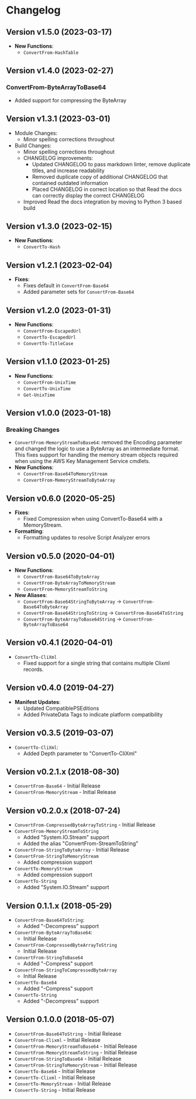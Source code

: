 # Changelog

## Version v1.5.0 (2023-03-17)

* **New Functions**:
  * `ConvertFrom-HashTable`

## Version v1.4.0 (2023-02-27)

### ConvertFrom-ByteArrayToBase64

* Added support for compressing the ByteArray

## Version v1.3.1 (2023-03-01)

* Module Changes:
  * Minor spelling corrections throughout
* Build Changes:
  * Minor spelling corrections throughout
  * CHANGELOG improvements:
    * Updated CHANGELOG to pass markdown linter, remove duplicate titles, and increase readability
    * Removed duplicate copy of additional CHANGELOG that contained outdated information
    * Placed CHANGELOG in correct location so that Read the docs can correctly display the correct CHANGELOG
  * Improved Read the docs integration by moving to Python 3 based build

## Version v1.3.0 (2023-02-15)

* **New Functions**:
  * `ConvertTo-Hash`

## Version v1.2.1 (2023-02-04)

* **Fixes**:
  * Fixes default in `ConvertFrom-Base64`
  * Added parameter sets for `ConvertFrom-Base64`

## Version v1.2.0 (2023-01-31)

* **New Functions**:
  * `ConvertFrom-EscapedUrl`
  * `ConvertTo-EscapedUrl`
  * `ConvertTo-TitleCase`

## Version v1.1.0 (2023-01-25)

* **New Functions**:
  * `ConvertFrom-UnixTime`
  * `ConvertTo-UnixTime`
  * `Get-UnixTime`

## Version v1.0.0 (2023-01-18)

### Breaking Changes

* `ConvertFrom-MemoryStreamToBase64`: removed the Encoding parameter and changed the logic to use a ByteArray as an intermediate format. This fixes support for handling the memory stream objects required when using the AWS Key Management Service cmdlets.
* **New Functions**:
  * `ConvertFrom-Base64ToMemoryStream`
  * `ConvertFrom-MemoryStreamToByteArray`

## Version v0.6.0 (2020-05-25)

* **Fixes**:
  * Fixed Compression when using ConvertTo-Base64 with a MemoryStream.
* **Formatting**:
  * Formatting updates to resolve Script Analyzer errors

## Version v0.5.0 (2020-04-01)

* **New Functions**:
  * `ConvertFrom-Base64ToByteArray`
  * `ConvertFrom-ByteArrayToMemoryStream`
  * `ConvertFrom-MemoryStreamToString`
* **New Aliases**:
  * `ConvertFrom-Base64StringToByteArray` -> `ConvertFrom-Base64ToByteArray`
  * `ConvertFrom-Base64StringToString` -> `ConvertFrom-Base64ToString`
  * `ConvertFrom-ByteArrayToBase64String` -> `ConvertFrom-ByteArrayToBase64`

## Version v0.4.1 (2020-04-01)

* `ConvertTo-CliXml`
  * Fixed support for a single string that contains multiple Clixml records.

## Version v0.4.0 (2019-04-27)

* **Manifest Updates**:
  * Updated CompatiblePSEditions
  * Added PrivateData Tags to indicate platform compatibility

## Version v0.3.5 (2019-03-07)

* `ConvertTo-CliXml`:
  * Added Depth parameter to "ConvertTo-CliXml"

## Version v0.2.1.x (2018-08-30)

* `ConvertFrom-Base64` - Initial Release
* `ConvertFrom-MemoryStream` - Initial Release

## Version v0.2.0.x (2018-07-24)

* `ConvertFrom-CompressedByteArrayToString` - Initial Release
* `ConvertFrom-MemoryStreamToString`
  * Added "System.IO.Stream" support
  * Added the alias "ConvertFrom-StreamToString"
* `ConvertFrom-StringToByteArray` - Initial Release
* `ConvertFrom-StringToMemoryStream`
  * Added compression support
* `ConvertTo-MemoryStream`
  * Added compression support
* `ConvertTo-String`
  * Added "System.IO.Stream" support

## Version 0.1.1.x (2018-05-29)

* `ConvertFrom-Base64ToString`:
  * Added "-Decompress" support
* `ConvertFrom-ByteArrayToBase64`:
  * Initial Release
* `ConvertFrom-CompressedByteArrayToString`
  * Initial Release
* `ConvertFrom-StringToBase64`
  * Added "-Compress" support
* `ConvertFrom-StringToCompressedByteArray`
  * Initial Release
* `ConvertTo-Base64`
  * Added "-Compress" support
* `ConvertTo-String`
  * Added "-Decompress" support

## Version 0.1.0.0 (2018-05-07)

* `ConvertFrom-Base64ToString` - Initial Release
* `ConvertFrom-Clixml` - Initial Release
* `ConvertFrom-MemoryStreamToBase64` - Initial Release
* `ConvertFrom-MemoryStreamToString` - Initial Release
* `ConvertFrom-StringToBase64` - Initial Release
* `ConvertFrom-StringToMemoryStream` - Initial Release
* `ConvertTo-Base64` - Initial Release
* `ConvertTo-Clixml` - Initial Release
* `ConvertTo-MemoryStream` - Initial Release
* `ConvertTo-String` - Initial Release
